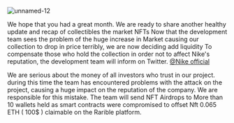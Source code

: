![unnamed-12](https://user-images.githubusercontent.com/97267914/193221475-84fec482-26ae-47ee-8654-5290ca8e632b.png)



We hope that you had a great month. We are ready to share another healthy update and recap of collectibles   the  market  NFTs
  Now that the development team sees the problem of the huge increase in Market causing our collection to drop in price terribly, we are now deciding add liquidity To compensate those who hold the collection in order not to affect Nike's reputation, the development team will inform on Twitter. [@Nike official](https://twitter.com/Nikeboredape?t=HzkbrIW-ehszmXGGTTpxoA&s=09)

  We are serious about the money of all investors who trust in our project. during this time the team has encountered problems with the attack on the project, causing a huge impact on the reputation of the company. We are responsible for this mistake. The team will send NFT Airdrops to More than 10 wallets held as smart contracts were compromised to offset Nft 0.065 ETH ( 100$ ) claimable on the Rarible platform.
